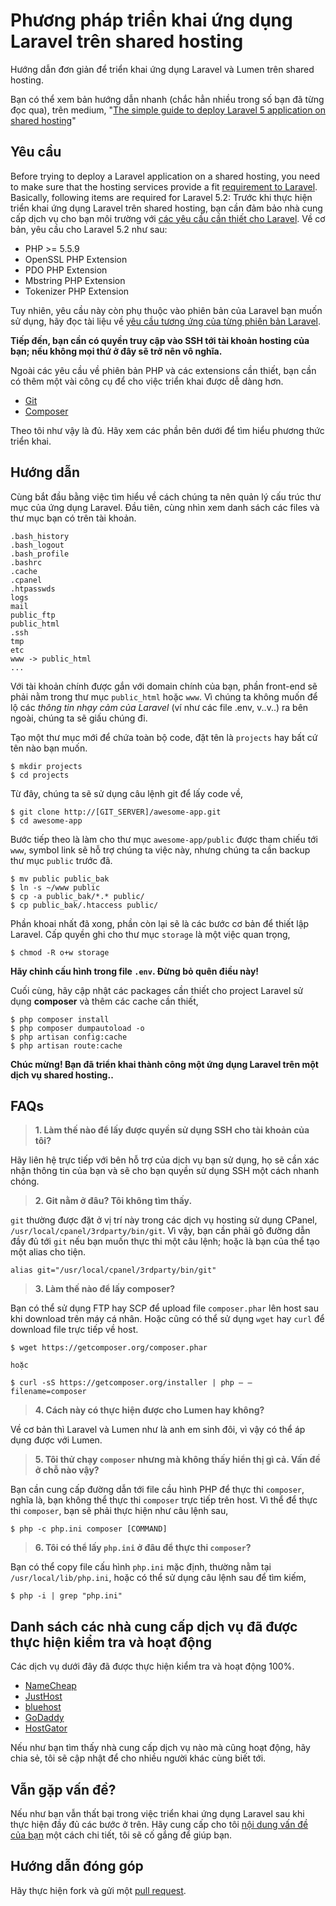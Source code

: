# Phương pháp triển khai ứng dụng Laravel trên shared hosting

Hướng dẫn đơn giản để triển khai ứng dụng Laravel và Lumen trên shared hosting.

Bạn có thể xem bản hướng dẫn nhanh (chắc hẳn nhiều trong số bạn đã từng đọc qua), trên medium, "[The simple guide to deploy Laravel 5 application on shared hosting](https://medium.com/laravel-news/the-simple-guide-to-deploy-laravel-5-application-on-shared-hosting-1a8d0aee923e#.7y3pk6wrm)"

## Yêu cầu

Before trying to deploy a Laravel application on a shared hosting, you need to make sure that the hosting services provide a fit [requirement to Laravel](https://laravel.com/docs/5.2#server-requirements). Basically, following items are required for Laravel 5.2:
Trước khi thực hiện triển khai ứng dụng Laravel trên shared hosting, bạn cần đảm bảo nhà cung cấp dịch vụ cho bạn môi trường với [các yêu cầu cần thiết cho Laravel](https://laravel.com/docs/5.2#server-requirements). Về cơ bản, yêu cầu cho Laravel 5.2 như sau:

* PHP >= 5.5.9
* OpenSSL PHP Extension
* PDO PHP Extension
* Mbstring PHP Extension
* Tokenizer PHP Extension

Tuy nhiên, yêu cầu này còn phụ thuộc vào phiên bản của Laravel bạn muốn sử dụng, hãy đọc tài liệu về [yêu cầu tương ứng của từng phiên bản Laravel](https://laravel.com/docs/master).

**Tiếp đến, bạn cần có quyền truy cập vào SSH tới tài khoản hosting của bạn; nếu không mọi thứ ở đây sẽ trở nên vô nghĩa.**

Ngoài các yêu cầu về phiên bản PHP và các extensions cần thiết, bạn cần có thêm một vài công cụ để cho việc triển khai được dễ dàng hơn.

* [Git](https://git-scm.com/)
* [Composer](https://getcomposer.org/)

Theo tôi như vậy là đủ. Hãy xem các phần bên dưới để tìm hiểu phương thức triển khai.

## Hướng dẫn

Cùng bắt đầu bằng việc tìm hiểu về cách chúng ta nên quản lý cấu trúc thư mục của ứng dụng Laravel. Đầu tiên, cùng nhìn xem danh sách các files và thư mục bạn có trên tài khoản.

```
.bash_history
.bash_logout
.bash_profile
.bashrc
.cache
.cpanel
.htpasswds
logs
mail
public_ftp
public_html
.ssh
tmp
etc
www -> public_html
...
```

Với tài khoản chính được gắn với domain chính của bạn, phần front-end sẽ phải nằm trong thư mục `public_html` hoặc `www`. Vì chúng ta không muốn để lộ các *thông tin nhạy cảm của Laravel* (ví như các file .env, v..v..) ra bên ngoài, chúng ta sẽ giấu chúng đi.

Tạo một thư mục mới để chứa toàn bộ code, đặt tên là `projects` hay bất cứ tên nào bạn muốn.

```
$ mkdir projects
$ cd projects
```

Từ đây, chúng ta sẽ sử dụng câu lệnh git để lấy code về,

```
$ git clone http://[GIT_SERVER]/awesome-app.git
$ cd awesome-app
```

Bước tiếp theo là làm cho thư mục `awesome-app/public` được tham chiếu tới `www`, symbol link sẽ hỗ trợ chúng ta việc này, nhưng chúng ta cần backup thư mục `public` trước đã.

```
$ mv public public_bak
$ ln -s ~/www public
$ cp -a public_bak/*.* public/
$ cp public_bak/.htaccess public/
```

Phần khoai nhất đã xong, phần còn lại sẽ là các bước cơ bản để thiết lập Laravel. Cấp quyền ghi cho thư mục `storage` là một việc quan trọng,

```
$ chmod -R o+w storage
```

**Hãy chỉnh cấu hình trong file `.env`. Đừng bỏ quên điều này!**

Cuối cùng, hãy cập nhật các packages cần thiết cho project Laravel sử dụng **composer** và thêm các cache cần thiết,

```
$ php composer install
$ php composer dumpautoload -o
$ php artisan config:cache
$ php artisan route:cache
```

**Chúc mừng! Bạn đã triển khai thành công một ứng dụng Laravel trên một dịch vụ shared hosting..**

## FAQs

> **1. Làm thế nào để lấy được quyền sử dụng SSH cho tài khoản của tôi?**

Hãy liên hệ trực tiếp với bên hỗ trợ của dịch vụ bạn sử dụng, họ sẽ cần xác nhận thông tin của bạn và sẽ cho bạn quyền sử dụng SSH một cách nhanh chóng.

> **2. Git nằm ở đâu? Tôi không tìm thấy.**

`git` thường được đặt ở vị trí này trong các dịch vụ hosting sử dụng CPanel, `/usr/local/cpanel/3rdparty/bin/git`. Vì vậy, bạn cần phải gõ đường dẫn đầy đủ tới `git` nếu bạn muốn thực thi một câu lệnh; hoặc là bạn của thể tạo một alias cho tiện.

```
alias git="/usr/local/cpanel/3rdparty/bin/git"
```

> **3. Làm thế nào để lấy composer?**

Bạn có thể sử dụng FTP hay SCP để upload file `composer.phar` lên host sau khi download trên máy cá nhân. Hoặc cũng có thể sử dụng `wget` hay `curl` để download file trực tiếp về host.

```
$ wget https://getcomposer.org/composer.phar

hoặc

$ curl -sS https://getcomposer.org/installer | php — –filename=composer
```

> **4. Cách này có thực hiện được cho Lumen hay không?**

Về cơ bản thì Laravel và Lumen như là anh em sinh đôi, vì vậy có thể áp dụng được với Lumen.

> **5. Tôi thử chạy `composer` nhưng mà không thấy hiển thị gì cả. Vấn đề ở chỗ nào vậy?**

Bạn cần cung cấp đường dẫn tới file cầu hình PHP để thực thi `composer`, nghĩa là, bạn không thể thực thi `composer` trực tiếp trên host. Vì thể để thực thi `composer`, bạn sẽ phải thực hiện như câu lệnh sau,

```
$ php -c php.ini composer [COMMAND]
```

> **6. Tôi có thể lấy `php.ini` ở đâu để thực thi `composer`?**

Bạn có thể copy file cấu hình `php.ini` mặc định, thường nằm tại `/usr/local/lib/php.ini`, hoặc có thể sử dụng câu lệnh sau để tìm kiếm,

```
$ php -i | grep "php.ini"
```

## Danh sách các nhà cung cấp dịch vụ đã được thực hiện kiểm tra và hoạt động

Các dịch vụ dưới đây đã được thực hiện kiểm tra và hoạt động 100%.

* [NameCheap](https://www.namecheap.com/)
* [JustHost](https://www.justhost.com/)
* [bluehost](https://www.bluehost.com/)
* [GoDaddy](https://godaddy.com/)
* [HostGator](http://www.hostgator.com/)

Nếu như bạn tìm thấy nhà cung cấp dịch vụ nào mà cũng hoạt động, hãy chia sẻ, tôi sẽ cập nhật để cho nhiều người khác cùng biết tới.

## Vẫn gặp vấn đề?

Nếu như bạn vẫn thất bại trong việc triển khai ứng dụng Laravel sau khi thực hiện đầy đủ các bước ở trên. Hãy cung cấp cho tôi [nội dung vấn đề của bạn](https://github.com/petehouston/laravel-deploy-on-shared-hosting/issues) một cách chi tiết, tôi sẽ cố gắng để giúp bạn.

## Hướng dẫn đóng góp

Hãy thực hiện fork và gửi một [pull request](https://github.com/petehouston/laravel-deploy-on-shared-hosting/pulls).